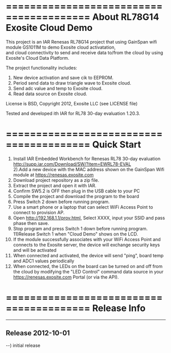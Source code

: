 ========================================
About RL78G14 Exosite Cloud Demo
========================================
This project is an IAR Renesas RL78G14 project that using GainSpan wifi module GS1011M to demo Exosite cloud activatation, <br>
and cloud connectivity to send and receive data to/from the cloud by using Exosite's Cloud Data Platform.<br> 

The project functionality includes:<br>
1) New device activation and save cik to EEPROM.<br>
2) Period send data to draw triangle wave to Exosite cloud.<br>
3) Send adc value and temp to Exosite cloud.<br>
4) Read data source on Exosite cloud.<br>

License is BSD, Copyright 2012, Exosite LLC (see LICENSE file)

Tested and developed ith IAR for RL78 30-day evaluation 1.20.3.<br>

========================================
Quick Start
========================================
1) Install IAR Embedded Workbench for Renesas RL78 30-day evaluation<br>
http://supp.iar.com/Download/SW/?item=EWRL78-EVAL <br>
2).Add a new device with the MAC address shown on the GainSpan Wifi module at https://renesas.exosite.com
3) Download project repository as a zip file.<br>
4) Extract the project and open it with IAR.<br>
5) Confirm SW5.2 is OFF then plug in the USB cable to your PC<br>
6) Compile the project and download the program to the board<br>
7) Press Switch 2 down before running program.
8) Use a smart phone or a laptop that can select WiFi Access Point to connect to provision AP.
9) Open http://192.168.1.1/prov.html, Select XXXX, input your SSID and pass phase then save.
10) Stop program and press Switch 1 down before running program.
11)Release Switch 1 when "Cloud Demo" shows on the LCD.
12) If the module successfully associates with your WiFi Access Point and connects to the Exosite server, the device will exchange security keys and will be activated<br>
13) When connected and activated, the device will send "ping", board temp and ADC1 values periodically<br>
14) When connected, the LEDs on the board can be turned on and off from the cloud by modifying the "LED Control" command data source in your https://renesas.exosite.com Portal (or via the API).<br>

========================================
Release Info
========================================
----------------------------------------
Release 2012-10-01
----------------------------------------
--) initial release<br>


